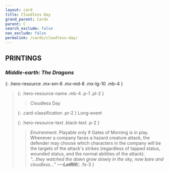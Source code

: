 ```yaml
---
layout: card
title: Cloudless Day
grand_parent: Cards
parent: C
search_exclude: false
nav_exclude: false
permalink: /cards/cloudless-day/
---
```


## PRINTINGS


### _Middle-earth: The Dragons_

{: .hero-resource .mx-sm-6 .mx-md-8 .mx-lg-10 .mb-4 }
> {: .hero-resource-name .mb-4 .p-1 .pl-2 }
> > <div class="card-mp"></div>
> > <div class="card-name">Cloudless Day</div>
>
> {: .card-classification .pr-2 }
> Long-event
>
> {: .hero-resource-text .black-text .p-2 }
> > _Environment._ Playable only if Gates of Morning is in play. Whenever a company faces a hazard creature attack, the defender may choose which characters in the company will be the targets of the attack's strikes (regardless of tapped status, wounded status, and the normal abilities of the attack).   <br>_“...they watched the dawn grow slowly in the sky, now bare and cloudless...”_ ***---&#65279;LotRIII***{: .fs-3 } 
> 
